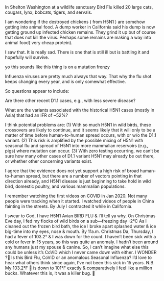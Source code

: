 <!-- 在华盛顿州谢尔顿的一个野生动物保护区，禽流感致使 20 只大型猫科动物死亡，包括美洲狮、猞猁、短尾猫、老虎和薮猫。
Shelton：英 [ˈʃeltən]；美 [ˈʃeltən]
Washington：英 [ˈwɒʃɪŋtən]；美 [ˈwɑːʃɪŋtən]
“Shelton Washington”指美国华盛顿州的谢尔顿市 。
wildlife sanctuary ：英 [ˈwaɪldlaɪf ˈsæŋktʃuəri]；美 [ˈwaɪldlaɪf ˈsæŋktʃueri]  “野生动物保护区” 。
cougars英式读音[ˈkuːɡəz]，美式读音[ˈkuːɡərz]。意思是“美洲狮；美洲豹”。
lynx：英 [lɪŋks]，美 [lɪŋks]，意为 “猞猁”。
bobcats：英 [ˈbɒbkæts]，美 [ˈbɑːbkæts]，“bobcat” 的复数形式，意为 “短尾猫”。
tigers：英 [ˈtaɪɡəz]，美 [ˈtaɪɡərz] ，“tiger” 的复数形式，意为 “老虎”。
servals：英 [ˈsɜːvlz]，美 [ˈsɜːrvəlz]，“serval” 的复数形式，意为 “薮猫”。
 -->
In Shelton Washington at a wildlife sanctuary Bird Flu killed 20 large cats, cougars, lynx, bobcats, tigers, and servals.

<!-- 
我想知道，因感染 H5N1 而被扑杀的鸡，是否会以某种方式混入动物饲料中。加利福尼亚州的一名垃圾场工人称，他们垃圾场现在收到了被碾碎的感染禽流感的鸡的残骸。这些残骸被碾碎了，但这当然杀不死病毒。也许有些残骸正设法混入动物饲料中（毕竟是非常廉价的蛋白质来源）。

“I am wondering” ：英 [ˈwʌndərɪŋ]；美 [ˈwʌndərɪŋ]。常见意思为 “我想知道；我在琢磨；我心存疑惑” ，常用来委婉地表达自己的疑问或好奇。
somehow:以某种方式；通过某种途径,
“dump worker” 指在垃圾场工作的人员，可直译为 “垃圾场工人” ，也可意译为 “垃圾处理工”。“dump” 常见意思为 “垃圾场；垃圾堆放处”;
“ground up” 是 “grind up” 的过去分词形式，“grind up” 常见含义如下：磨碎；碾碎：强调通过碾压、研磨等方式将物体变为碎末状。
“infected” 是形容词，读音：英 [ɪnˈfektɪd]；美 [ɪnˈfektɪd] ，它由动词 “infect” 的过去分词形式转化而来，常见意思如下：（身体部位或伤口）受感染的，发炎的;
“chicken remains” 指 “鸡的残骸” ， “remains” 常用复数形式，在这里表示动物死后留下的残余部分，即尸体、残骸等。
“virus” 常见词性为名词，读音：英 [ˈvaɪrəs]；美 [ˈvaɪrəs]病毒.
“are making a way into” 可直译为 “正在开辟一条进入…… 的道路”，意即 “正以某种方式进入……” ，强调通过一定途径或方式进入到某个地方或领域。
“cheap protein” 直译为 “廉价的蛋白质”
 -->
I am wondering if the destroyed chickens ( from H5N1 ) are somehow getting into animal food. A dump worker in California said his dump is now getting ground up infected chicken remains. They grind it up but of course that does not kill the virus. Perhaps some remains are making a way into animal food( very cheap protein).

<!-- 我看到了。这真的很令人难过。有一只（动物）还在生病，但它正在与病魔抗争，希望它能活下来。 -->
I saw that. It is really sad. There is one that is still ill but is battling it and hopefully will survive.

<!--哟，听起来这玩意儿正处于疯狂变异状态呢。
“yo” 是一个非常口语化、非正式的感叹词，多用于美式英语，常见于年轻人之间的交流。它没有确切的字面意义，主要用于：引起注意：类似于 “嘿”“喂” .
mutation：英 [mjuːˈteɪʃn]，美 [mjuːˈteɪʃn]，意为 “突变；变异” ，常指生物基因、物种特征等方面的改变。
frenzy：英 [ˈfrenzi]，美 [ˈfrenzi] ，意思是 “疯狂；狂热” ，描述一种极度激动、失去控制的状态 。
“mutation frenzy” 连起来意思是 “变异狂潮”，表示变异处于一种快速且疯狂的状态。
  -->
yo this sounds like this thing is on a mutation frenzy


<!--流感病毒差不多一直都是这样。这就是为什么流感疫苗每年都在变化，而且只是有一定效果。
Influenza：英 [ˌɪnfluˈenzə]；美 [ˌɪnfluˈenzə]
viruses：英 [ˈvaɪrəsɪz]；美 [ˈvaɪrəsɪz]
“Influenza viruses” 即 “流感病毒” 。
“pretty much” 是一个常用的口语表达，其含义和用法如下：几乎；差不多,大体上；基本上.
“flu shot” 指 “流感疫苗注射；流感预防针” ，是一种预防流感的医疗手段.
“only somewhat effective” 意思是 “仅仅有点效果” 。 “only” 表示 “仅仅，只” ，起强调作用 ；“somewhat” 为副词，意为 “有点，稍微” ；“effective” 是形容词，意思是 “有效的” 。该短语常用来表明某事物的有效性程度有限。
  -->
Influenza viruses are pretty much always that way. That why the flu shot keeps changing every year, and is only somewhat effective.

<!-- 因此，出现的问题似乎包括： -->
So questions appear to include:

<!-- 是否还有其他近期的 D1.1 病例，例如症状较轻的病例？
“less severe” 英 [les sɪˈvɪə(r)]；美 [les sɪˈvɪr] 。
“less” 是 little 的比较级，意为 “更少；较小程度” ，“severe” 意思是 “严重的；严峻的” ，音标：英 [sɪˈvɪə(r)]；美 [sɪˈvɪr] 。 “less severe” 意思是 “不那么严重的；程度较轻的” 。
“disease” 常见词性为名词，读音：英 [dɪˈziːz]；美 [dɪˈziːz]，其含义如下：疾病
 -->
Are there other recent D1.1 cases, e.g., with less severe disease?

<!-- 与历史上（主要在亚洲）致死率约为 52% 的 H5N1 病例相关的变异毒株有哪些？
“variants” 是 “variant” 的复数形式，读音：英 [ˈveəriənts]；美 [ˈveriənts] 。变体；变种：常用于描述生物、语言、文化等方面存在差异的形式。在生物学中，指物种、基因等发生变化后产生的不同形态。
“IFR” 常见的含义是 “感染病死率（Infection Fatality Ratio）” ，是流行病学中的一个重要指标，指在特定人群中，因感染某种病原体而死亡的人数占总感染人数的比例。
 -->
What are the variants associated with the historical H5N1 cases (mostly in Asia) that had an IFR of ~52%?

<!-- 我认为潜在的问题在于：（1）野生鸟类中存在大量 H5N1 病毒，这种跨物种传播很可能会持续，而且无论是否出现 D1.1 变异毒株，人与人之间的传播似乎只是时间问题。（2）H5N1 病毒有可能与季节性流感病毒混合，并且传播到更多哺乳动物宿主（如猪）体内，在那里可能发生变异，这进一步放大了风险。（3）由于未进行检测，我们无法确定到底已经出现了多少 D1.1 变异毒株的 H5N1 病例，也不确定是否还存在其他令人担忧的变异毒株。
“crossovers” 是 “crossover” 的复数形式，读音：英 [ˈkrɒsəʊvəz]；美 [ˈkrɔːsoʊvəz]，常见含义如下：（生物学中的）基因交换；交叉, 跨界；交叉领域.
“to be a matter of” 常见的含义为 “只是…… 的问题；取决于；关乎”，常用来表明某件事情的性质、条件或所需的因素等。
“spread occurs” 意思是 “发生传播” 。 “spread” 常见词性为动词，意为 “传播；扩散” ，这里指疾病、信息、文化等的扩散
“with or w/o the D1.1 variant” 意思是 “无论是否有 D1.1 变异株” 。其中 “w/o” 是 “without” 的缩写形式，在非正式书写，如短信、网络交流等场景中较常见 。
amplified: 英 [ˈæmplɪfaɪd]；美 [ˈæmplɪfaɪd] 。
“is amplified by” 意思是 “被…… 放大；因…… 而加剧”，其中 “amplify” 原义为 “放大；增强”，在该短语中常表示使某种情况、影响、风险等程度变得更深、范围变得更广。
“mammalian reservoirs” ：英 [məˈmeɪliən ˈrezəvwɑːz]；美 [məˈmeɪliən ˈrezərvwɑːrz] 。
“mammalian” 表示 “哺乳动物的”
“reservoirs” 在这里指 “宿主；储存宿主”，原义有 “水库；蓄水池” 等
concerning: 令人担忧的；引起关注的
 -->
I think potential problems are: (1) With so much H5N1 in wild birds, these crossovers are likely to continue, and it seems likely that it will only to be a matter of time before human-to-human spread occurs, with or w/o the D1.1 variant. (2) This risk is amplified by the possible mixing of H5N1 with seasonal flu and spread of H5N1 into more mammalian reservoirs (e.g., pigs) where mutation can occur. (3) With zero testing occurring, we can’t be sure how many other cases of D1.1 variant H5N1 may already be out there, or whether other concerning variants exist. 

<!-- 我认同目前的证据尚不支持 H5N1 病毒存在广泛人际传播的高风险，但已有多种因素指向这一方向，而且 H5N1 病毒才刚刚开始在野生鸟类、家禽以及各类哺乳动物群体中站稳脚跟。
“broad human - to - human spread” 意思是 “广泛的人际传播” 。
“take hold” 生根；站稳脚跟；固定下来：常用来描述事物逐渐稳定发展、扎根并获得稳固的地位。可用于描述植物扎根，也常用于比喻抽象事物，如思想、文化、疾病等在某个地方或群体中逐渐稳固存在。
“domestic poultry” 的音标为：英 [dəˈmestɪk ˈpəʊltri]；美 [dəˈmestɪk ˈpoʊltri] 。
“domestic” 意为 “本国的；国内的；家用的；家庭的；驯养的”，在此处表示 “驯养的” 
“poultry” 意思是 “家禽”
“domestic poultry” 指的是 “家禽”，即人类为获取肉、蛋等驯养的鸟类，如鸡、鸭、鹅等。
“mammalian populations” 即 “哺乳动物种群”，指的是同一类哺乳动物组成的群体。
“mammalian” 表示 “哺乳动物的”，读音：英 [məˈmeɪliən]；美 [məˈmeɪliən] 。
“populations” 是 “population” 的复数形式，意思是 “种群；群体” ，读音：英 [ˌpɒpjuˈleɪʃənz]；美 [ˌpɑːpjuˈleɪʃənz]。
 -->
I agree that the evidence does not yet support a high risk of broad human-to-human spread, but there are a number of vectors pointing in that direction already, and H5N1 disease is just beginning to take hold in wild bird, domestic poultry, and various mammalian populations.

<!-- 
我记得在 2020 年 1 月观看了关于新冠疫情的首批视频。当时疫情刚开始的时候，关注的人还不多。我看到视频里，中国有人在街上晕倒。到了 7 月，我在加利福尼亚州的时候感染了新冠。
在原句中 “tracking” 的意思是 “关注；追踪…… 的动向”
“fainting” 的音标：英 [ˈfeɪntɪŋ]；美 [ˈfeɪntɪŋ] 。它是 “faint” 的现在分词形式，“faint” 作动词时，常见意思为 “昏厥；晕倒” ，因此 “fainting” 可表示 “正在昏厥；晕倒（这一动作）” 
 -->
I remember watching the first videos on COVID in Jan 2020. Not many people were tracking when it started. I watched videos of people in China fainting in the streets. By July I contracted it while in California.

<!-- 我向上帝发誓，我得了 H5N1 禽流感，我来告诉你为什么。平安夜那天，在零下 2 摄氏度的严寒天气里，我去喂我那群野生鸟儿。
当我清理结冰的鸟浴盆时，敲碎的冰块溅起大量的水和冰碴，直冲进我的眼睛、鼻子和嘴里。到了圣诞节当天，也就是周四上午 11 点，我发起了高烧，体温达到 103.2 华氏度，整个人都病倒了。我已经 15 年没得过感冒或发烧了，所以这次情况相当反常。
我这段时间除了配偶和家里的狗，没接触过其他人。所以，我实在想不出这还能是什么病，除非是新冠，但我之前也从没感染过新冠。我很好奇🤔，这到底是禽流感、新冠，还是一场异常的季节性流感呢？我很想听听其他人的看法，毕竟我已经 15 年没病得这么厉害了。注意，我 103.2 华氏度的高烧已经降到了刚好 101 华氏度，相比之前，我现在感觉好多了。不管这是什么病，它可真是个厉害的病菌🦠。

“avian” 意思是 “鸟类的；禽类的”，音标：英 [ˈeɪviən]；美 [ˈeɪviən] 。
“flocks” 是 “flock” 的复数形式，常见意思为 “群”，尤用于指鸟群、羊群等。例如，“a flock of birds”（一群鸟） 。在这里 “flocks of” 表示数量较多的多个鸟群。
“sub - freezing day” 指 “冰点以下的日子”“严寒天” 。
“sub -” 是一个前缀，意思为 “在…… 之下；低于” ，“freezing” 在这里是形容词，意为 “冰点的；极冷的”，源于动词 “freeze（结冰；凝固）”。“sub - freezing” 即表示温度低于冰点，用来描述寒冷的天气状况。
“cleaned out” 彻底清理；打扫干净：强调对某个空间或容器进行全面、深入的清洁，清除其中的污垢、杂物等。
“big-time” 在这里是副词短语，意为 “非常；大量地” 
“was down for the count” 源自拳击比赛术语，字面意思是 “被击倒后数到十还没起来” ，在日常生活中，常用来比喻某人 “精疲力竭、病倒或彻底失败” ，表明失去了继续行动或竞争的能力。
“anomaly” 是名词，音标：英 [əˈnɒməli]；美 [əˈnɑːməli]。异常事物；反常现象
“been around” : “接触”,常与…… 在一起
“spouse”：英 [spaʊs]；美 [spaʊs]意为 “配偶”，可指丈夫或妻子 
“canine”：英 [ˈkeɪnaɪn]；美 [ˈkeɪnaɪn]“canine” 常见作形容词，意为 “犬的；犬科的” ，作名词时表示 “犬；犬科动物” ，
“never came down with either” 中，“come down with” 是一个固定短语，意思是 “染上（病）”，“either” 表示 “也（不）” ，用于否定句。所以 “never came down with either” 的意思是 “也从未染上（某种病）” 
anomalous：英 [əˈnɒmələs]；美 [əˈnɑːmələs]
Seasonal：英 [ˈsiːzənl]；美 [ˈsiːzənl]
Influenza：英 [ˌɪnfluˈenzə]；美 [ˌɪnfluˈenzə]
“anomalous Seasonal Influenza” 意为 “异常的季节性流感” 。
“comparatively” 是副词，音标：英 [kəmˈpærətɪvli]；美 [kəmˈpærətɪvli] 。它主要有以下含义：比较地；相对地
“feel like a million bucks” 是一个习惯表达，意思是 “感觉棒极了；感觉非常好”，常用来描述一个人身体状态良好、心情愉悦等。
“killer bug” 常见的意思是 “致命病菌” 。在这里，“killer” 本意是 “杀手；致死的” ，用于强调事物的危险性或致命性；“bug” 除了有 “虫子” 的意思，在非正式语境中还常用来指代 “病菌；病毒”。
 -->
I swear to God, I have H5N1 Avian  BIRD FLU & I’ll tell ya why. On Christmas Eve day, I fed my flocks of wild birds on a sub—freezing day -2°C
As I cleaned out the frozen bird bath, the ice I broke apart splashed water & ice big-time into my eyes, nose & mouth. By 11a.m. Christmas Da, Thursday, I had a fever of 103.2° & I was down for the count. I haven’t been sick with a cold or fever in 15 years, so this was quite an anomaly. 
I hadn’t been around any humans just my spouse & canine. So, I can’t imagine what else this could be unless it’s CoViD which I never came down with either. I WONDER ?💭 Is this Bird Flu, CoViD or an anomalous Seasonal Influenza? I’d love to hear what others think since again, I’ve not been this sick in 15 years. N.B. My 103.2°F 🥵 is down to 101°F exactly & comparatively I feel like a million bucks. Whatever this is, it was a killer bug. 🦠